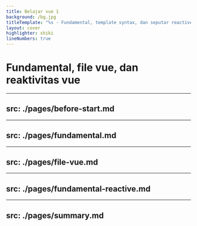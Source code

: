 ```yaml
---
title: Belajar vue 1
background: /bg.jpg
titleTemplate: "%s - Fundamental, template syntax, dan seputar reactive"
layout: cover
highlighter: shiki
lineNumbers: true
---
```


# Fundamental, file vue, dan reaktivitas vue

---
src: ./pages/before-start.md
---
---
src: ./pages/fundamental.md
---
---
src: ./pages/file-vue.md
---
---
src: ./pages/fundamental-reactive.md
---
---
src: ./pages/summary.md
---